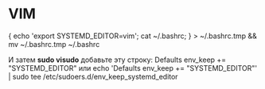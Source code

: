 
# VIM
{ echo 'export SYSTEMD_EDITOR=vim'; cat ~/.bashrc; } > ~/.bashrc.tmp && mv ~/.bashrc.tmp ~/.bashrc

И затем **sudo visudo** добавьте эту строку:
Defaults  env_keep += "SYSTEMD_EDITOR"
или
echo 'Defaults env_keep += "SYSTEMD_EDITOR"' | sudo tee /etc/sudoers.d/env_keep_systemd_editor